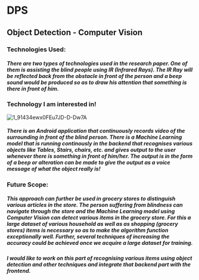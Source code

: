 # DPS

## Object Detection - Computer Vision

### Technologies Used:

##### There are two types of technologies used in the research paper. One of them is assisting the blind people using IR (Infrared Rays). The IR Ray will be reflected back from the obstacle in front of the person and a beep sound would be produced so as to draw his attention that something is there in front of him.


### Technology I am interested in!


![1_91434ewx0FEu7JD-D-Dw7A](https://user-images.githubusercontent.com/34116562/67871626-aaa1cb00-fb56-11e9-9a97-e3279a0692aa.png)


##### There is an Android application that continuously records video of the surrounding in front of the blind person. There is a Machine Learning model that is running continously in the backend that recognises various objects like Tables, Stairs, chairs, etc. and gives output to the user whenever there is something in front of him/her. The output is in the form of a beep or alteration can be made to give the output as a voice message of what the object really is!

### Future Scope:

##### This approach can further be used in grocery stores to distinguish various articles in the store. The person suffering from blindness can navigate through the store and the Machine Learning model using Computer Vision can detect various items in the grocery store. For this a large dataset of various household as well as as shopping (grocery stores) items is necessary so as to make the algorithm function exceptionally well. Further, several techniques of increasing the accuracy could be achieved once we acquire a large dataset for training.


##### I would like to work on this part of recognising various items using object detection and other techniques and integrate that backend part with the frontend.

